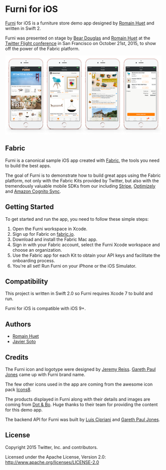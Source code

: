 # Furni for iOS

[Furni](http://furni.xyz) for iOS is a furniture store demo app designed by [Romain Huet](https://twitter.com/romainhuet) and written in Swift 2.

Furni was presented on stage by [Bear Douglas](https://twitter.com/beardigsit) and [Romain Huet](https://twitter.com/romainhuet) at the [Twitter Flight conference](https://twitterflight.com/) in San Francisco on October 21st, 2015, to show off the power of the Fabric platform.

![Screenshots of Furni for iOS](screenshot.png "Screenshots of Furni for iOS")

## Fabric

Furni is a canonical sample iOS app created with [Fabric](https://get.fabric.io/), the tools you need to build the best apps.

The goal of Furni is to demonstrate how to build great apps using the Fabric platform, not only with the Fabric Kits provided by Twitter, but also with the tremendously valuable mobile SDKs from our including [Stripe](https://stripe.com/), [Optimizely](https://www.optimizely.com/) and [Amazon Cognito Sync](https://aws.amazon.com/cognito/).

## Getting Started

To get started and run the app, you need to follow these simple steps:

1. Open the Furni workspace in Xcode.
2. Sign up for Fabric on [fabric.io](https://fabric.io).
3. Download and install the Fabric Mac app.
4. Sign in with your Fabric account, select the Furni Xcode workspace and choose an organization.
5. Use the Fabric app for each Kit to obtain your API keys and facilitate the onboarding process.
6. You're all set! Run Furni on your iPhone or the iOS Simulator.

## Compatibility

This project is written in Swift 2.0 so Furni requires Xcode 7 to build and run.

Furni for iOS is compatible with iOS 9+.

## Authors

* [Romain Huet](https://twitter.com/romainhuet)
* [Javier Soto](https://twitter.com/Javi)

## Credits

The Furni icon and logotype were designed by [Jeremy Reiss](https://twitter.com/jeremyreiss). [Gareth Paul Jones](https://twitter.com/gpj) came up with Furni brand name.

The few other icons used in the app are coming from the awesome icon pack [Icons8](https://icons8.com).

The products displayed in Furni along with their details and images are coming from [Dot & Bo](http://www.dotandbo.com). Huge thanks to their team for providing the content for this demo app.

The backend API for Furni was built by [Luis Cipriani](https://twitter.com/lfcipriani) and [Gareth Paul Jones](https://twitter.com/gpj).

## License

Copyright 2015 Twitter, Inc. and contributors.

Licensed under the Apache License, Version 2.0: http://www.apache.org/licenses/LICENSE-2.0
